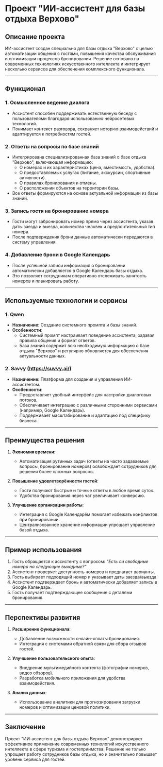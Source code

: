 # Проект "ИИ-ассистент для базы отдыха Верхово"

## Описание проекта

ИИ-ассистент создан специально для базы отдыха "Верхово" с целью автоматизации общения с гостями, повышения качества обслуживания и оптимизации процессов бронирования. Решение основано на современных технологиях искусственного интеллекта и интегрирует несколько сервисов для обеспечения комплексного функционала.

---

## Функционал

### 1. **Осмысленное ведение диалога**
   - Ассистент способен поддерживать естественную беседу с пользователями благодаря использованию нейросетевых технологий.
   - Понимает контекст разговора, сохраняет историю взаимодействий и адаптируется к потребностям гостей.

### 2. **Ответы на вопросы по базе знаний**
   - Интегрирована специализированная база знаний о базе отдыха "Верхово", включающая информацию:
     - О номерах и их характеристиках (цена, вместимость, удобства).
     - О предоставляемых услугах (питание, экскурсии, спортивные активности).
     - О правилах бронирования и отмены.
     - О расположении объектов на территории базы.
   - Все ответы формируются на основе актуальной информации из базы знаний.

### 3. **Запись гостя на бронирование номера**
   - Гости могут забронировать номер прямо через ассистента, указав даты заезда и выезда, количество человек и предпочтительный тип номера.
   - После подтверждения брони данные автоматически передаются в систему управления.

### 4. **Добавление брони в Google Календарь**
   - После успешной записи информация о бронировании автоматически добавляется в Google Календарь базы отдыха.
   - Это позволяет сотрудникам оперативно отслеживать занятость номеров и планировать работу.

---

## Используемые технологии и сервисы

### 1. **Qwen**
   - **Назначение**: Создание системного промпта и базы знаний.
   - **Особенности**:
     - Системный промпт настраивает поведение ассистента, задавая правила общения и формат ответов.
     - База знаний содержит всю необходимую информацию о базе отдыха "Верхово" и регулярно обновляется для обеспечения актуальности данных.

### 2. **Savvy (https://suvvy.ai/)**
   - **Назначение**: Платформа для создания и управления ИИ-ассистентом.
   - **Особенности**:
     - Предоставляет удобный интерфейс для настройки диалоговых потоков.
     - Обеспечивает интеграцию с различными сторонними сервисами (например, Google Календарь).
     - Поддерживает масштабирование и адаптацию под специфику бизнеса.

---

## Преимущества решения

1. **Экономия времени**:
   - Автоматизация рутинных задач (ответы на часто задаваемые вопросы, бронирование номеров) освобождает сотрудников для решения более сложных вопросов.

2. **Повышение удовлетворённости гостей**:
   - Гости получают быстрые и точные ответы в любое время суток.
   - Удобство бронирования через чат увеличивает конверсию.

3. **Улучшение организации работы**:
   - Интеграция с Google Календарём помогает избежать конфликтов при бронировании.
   - Централизованное хранение информации упрощает управление базой отдыха.

---

## Пример использования

1. Гость обращается к ассистенту с вопросом: *"Есть ли свободные номера на следующие выходные?"*
2. Ассистент проверяет доступность номеров и предлагает варианты.
3. Гость выбирает подходящий номер и указывает даты заезда/выезда.
4. Ассистент подтверждает бронь и автоматически добавляет запись в Google Календарь.
5. Гость получает подтверждающее сообщение с деталями бронирования.

---

## Перспективы развития

1. **Расширение функционала**:
   - Добавление возможности онлайн-оплаты бронирования.
   - Интеграция с системами обратной связи для сбора отзывов гостей.

2. **Улучшение пользовательского опыта**:
   - Внедрение мультимедийного контента (фотографии номеров, видео обзоров).
   - Разработка мобильного приложения для удобства взаимодействия.

3. **Анализ данных**:
   - Использование аналитики для прогнозирования загрузки номеров и оптимизации ценовой политики.

---

## Заключение

Проект "ИИ-ассистент для базы отдыха Верхово" демонстрирует эффективное применение современных технологий искусственного интеллекта в сфере туризма и гостеприимства. Решение не только упрощает работу сотрудников базы отдыха, но и значительно повышает уровень сервиса для гостей.
